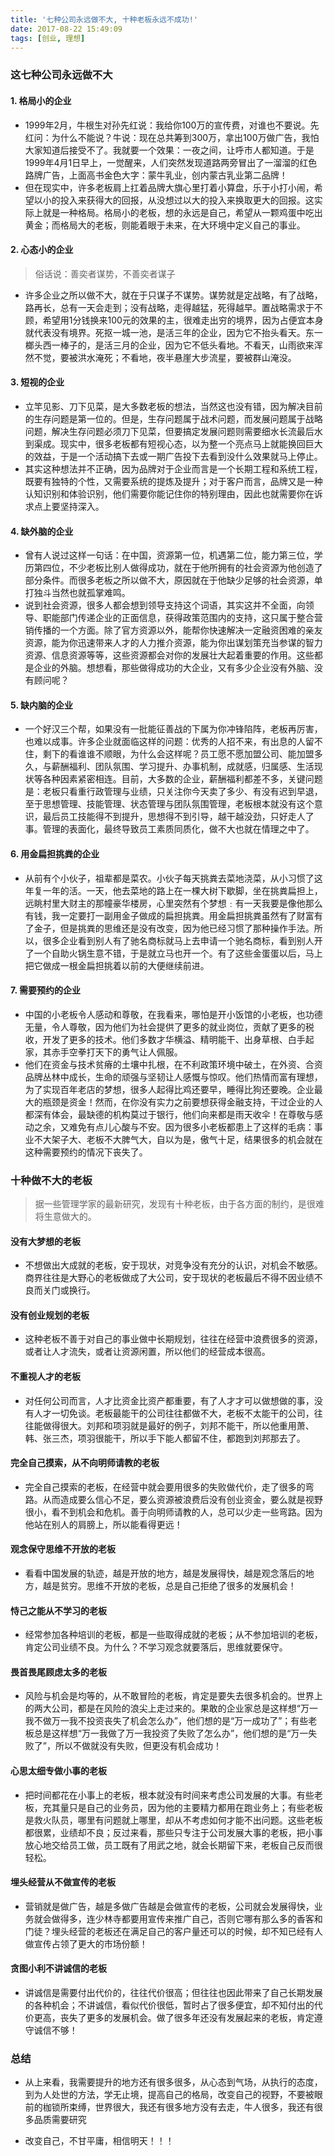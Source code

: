 ```yaml
---
title: '七种公司永远做不大, 十种老板永远不成功!'
date: 2017-08-22 15:49:09
tags: [创业, 理想]
---
```


### 这七种公司永远做不大

#### 1. 格局小的企业
* 1999年2月，牛根生对孙先红说：我给你100万的宣传费，对谁也不要说。先红问：为什么不能说？牛说：现在总共筹到300万，拿出100万做广告，我怕大家知道后接受不了。我就要一个效果：一夜之间，让呼市人都知道。于是1999年4月1日早上，一觉醒来，人们突然发现道路两旁冒出了一溜溜的红色路牌广告，上面高书金色大字：蒙牛乳业，创内蒙古乳业第二品牌！
* 但在现实中，许多老板肩上扛着品牌大旗心里打着小算盘，乐于小打小闹，希望以小的投入来获得大的回报，从没想过以大的投入来换取更大的回报。这实际上就是一种格局。格局小的老板，想的永远是自己，希望从一颗鸡蛋中吃出黄金；而格局大的老板，则能着眼于未来，在大环境中定义自己的事业。

#### 2. 心态小的企业
> 俗话说：善奕者谋势，不善奕者谋子
* 许多企业之所以做不大，就在于只谋子不谋势。谋势就是定战略，有了战略，路再长，总有一天会走到；没有战略，走得越猛，死得越早。置战略需求于不顾，希望用1分钱换来100元的效果的主，很难走出穷的境界，因为占便宜本身就代表没有境界。死抠一城一池，是活三年的企业，因为它不抬头看天。东一榔头西一棒子的，是活三月的企业，因为它不低头看地。不看天，山雨欲来浑然不觉，要被洪水淹死；不看地，夜半悬崖大步流星，要被群山淹没。

#### 3. 短视的企业
* 立竿见影、刀下见菜，是大多数老板的想法，当然这也没有错，因为解决目前的生存问题是第一位的。但是，生存问题属于战术问题，而发展问题属于战略问题，解决生存问题必须刀下见菜，但要搞定发展问题则需要细水长流最后水到渠成。现实中，很多老板都有短视心态，以为整一个亮点马上就能换回巨大的效益，于是一个活动搞下去或一期广告投下去看到没什么效果就马上停止。
* 其实这种想法并不正确，因为品牌对于企业而言是一个长期工程和系统工程，既要有独特的个性，又需要系统的提炼及提升；对于客户而言，品牌又是一种认知识别和体验识别，他们需要你能记住你的特别理由，因此也就需要你在诉求点上要坚持深入。

#### 4. 缺外脑的企业
* 曾有人说过这样一句话：在中国，资源第一位，机遇第二位，能力第三位，学历第四位，不少老板比别人做得成功，就在于他所拥有的社会资源为他创造了部分条件。而很多老板之所以做不大，原因就在于他缺少足够的社会资源，单打独斗当然也就孤掌难鸣。
* 说到社会资源，很多人都会想到领导支持这个词语，其实这并不全面，向领导、职能部门传递企业的正面信息，获得政策范围内的支持，这只属于整合营销传播的一个方面。除了官方资源以外，能帮你快速解决一定融资困难的亲友资源，能为你迅速带来人才的人力推介资源，能为你出谋划策充当参谋的智力资源、信息资源等等，这些资源都会对你的发展壮大起着重要的作用。这些都是企业的外脑。想想看，那些做得成功的大企业，又有多少企业没有外脑、没有顾问呢？

#### 5. 缺内脑的企业
* 一个好汉三个帮，如果没有一批能征善战的下属为你冲锋陷阵，老板再厉害，也难以成事。许多企业就面临这样的问题：优秀的人招不来，有出息的人留不住，剩下的看谁谁不顺眼，为什么会这样呢？员工愿不愿加盟公司、能加盟多久，与薪酬福利、团队氛围、学习提升、办事机制，成就感，归属感、生活现状等各种因素紧密相连。目前，大多数的企业，薪酬福利都差不多，关键问题是：老板只看重行政管理与业绩，只关注你今天卖了多少、有没有迟到早退，至于思想管理、技能管理、状态管理与团队氛围管理，老板根本就没有这个意识，最后员工技能得不到提升，思想得不到引导，越干越没劲，只好走人了事。管理的表面化，最终导致员工素质同质化，做不大也就在情理之中了。

#### 6. 用金扁担挑粪的企业
* 从前有个小伙子，祖辈都是菜农。小伙子每天挑粪去菜地浇菜，从小习惯了这年复一年的活。一天，他去菜地的路上在一棵大树下歇脚，坐在挑粪扁担上，远眺村里大财主的那幢豪华楼房，心里突然有个梦想﹕有一天我要是像他那么有钱，我一定要打一副用金子做成的扁担挑粪。用金扁担挑粪虽然有了财富有了金子，但是挑粪的思维还是没有改变，因为他已经习惯了那种操作手法。所以，很多企业看到别人有了驰名商标就马上去申请一个驰名商标，看到别人开了一个自助火锅生意不错，于是就立马也开一个。有了这些金蛋蛋以后，马上把它做成一根金扁担挑着以前的大便继续前进。

#### 7. 需要预约的企业
* 中国的小老板令人感动和尊敬，在我看来，哪怕是开小饭馆的小老板，也功德无量，令人尊敬，因为他们为社会提供了更多的就业岗位，贡献了更多的税收，开发了更多的技术。他们多数才华横溢、精明能干、出身草根、白手起家，其赤手空拳打天下的勇气让人佩服。
* 他们在资金与技术贫瘠的土壤中扎根，在不利政策环境中破土，在外资、合资品牌丛林中成长，生命的顽强与坚韧让人感慨与惊叹。他们热情而富有理想，为了实现百年老店的梦想，很多人起得比鸡还要早，睡得比狗还要晚。企业最大的瓶颈是资金！然而，在你没有实力之前要想获得金融支持，干过企业的人都深有体会，最缺德的机构莫过于银行，他们向来都是雨天收伞！在尊敬与感动之余，又难免有点儿心酸与不安。因为很多小老板都患上了这样的毛病：事业不大架子大、老板不大脾气大，自以为是，傲气十足，结果很多的机会就在这种需要预约的情况下丧失了。

### 十种做不大的老板
> 据一些管理学家的最新研究，发现有十种老板，由于各方面的制约，是很难将生意做大的。

#### 没有大梦想的老板
* 不想做出大成就的老板，安于现状，对竞争没有充分的认识，对机会不敏感。商界往往是大野心的老板做成了大公司，安于现状的老板最后不得不因业绩不良而关门或换行。

#### 没有创业规划的老板
* 这种老板不善于对自己的事业做中长期规划，往往在经营中浪费很多的资源，或者让人才流失，或者让资源闲置，所以他们的经营成本很高。

#### 不重视人才的老板
* 对任何公司而言，人才比资金比资产都重要，有了人才才可以做想做的事，没有人才一切免谈。老板最能干的公司往往都做不大，老板不太能干的公司，往往能做得很大。刘邦和项羽就是最好的例子，刘邦不能干，所以他重用萧、韩、张三杰，项羽很能干，所以手下能人都留不住，都跑到刘邦那去了。

#### 完全自己摸索，从不向明师请教的老板
* 完全自己摸索的老板，在经营中就会要用很多的失败做代价，走了很多的弯路。从而造成要么信心不足，要么资源被浪费后没有创业资金，要么就是视野很小，看不到机会和危机。善于向明师请教的人，总可以少走一些弯路。因为他站在别人的肩膀上，所以能看得更远！

#### 观念保守思维不开放的老板
* 看看中国发展的轨迹，越是开放的地方，越是发展得快，越是观念落后的地方，越是贫穷。思维不开放的老板，总是自己拒绝了很多的发展机会！

#### 恃己之能从不学习的老板
* 经常参加各种培训的老板，都是一些取得成就的老板；从不参加培训的老板，肯定公司业绩不良。为什么？不学习观念就要落后，思维就要保守。

#### 畏首畏尾顾虑太多的老板
* 风险与机会是均等的，从不敢冒险的老板，肯定是要失去很多机会的。世界上的两大公司，都是在风险的浪尖上走过来的。果敢的企业家总是这样想“万一我不做万一我不投资丧失了机会怎么办”，他们想的是“万一成功了”；有些老板总是这样想“万一我做了万一我投资了失败了怎么办”，他们想的是“万一失败了”，所以不做就没有失败，但更没有机会成功！

#### 心思太细专做小事的老板
* 把时间都花在小事上的老板，根本就没有时间来考虑公司发展的大事。有些老板，充其量只是自己的业务员，因为他的主要精力都用在跑业务上；有些老板是救火队员，哪里有问题就上哪里，却从不考虑如何才能不出问题。这些老板都很累，业绩却不良；反过来看，那些只专注于公司发展大事的老板，把小事放心地交给员工做，员工既有了用武之地，就会长期留下来，老板自己反而很轻松。

#### 埋头经营从不做宣传的老板
* 营销就是做广告，越是多做广告越是会做宣传的老板，公司就会发展得快，业务就会做得多，连少林寺都要用宣传来推广自己，否则它哪有那么多的香客和门徒？埋头经营的老板还在满足自己的客户量还可以的时候，却不知已经有人做宣传占领了更大的市场份额！

#### 贪图小利不讲诚信的老板
* 讲诚信是需要付出代价的，往往代价很高；但往往也因此带来了自己长期发展的各种机会；不讲诚信，看似代价很低，暂时占了很多便宜，却不知付出的代价更高，丧失了更多的发展机会。做了很多年还没有发展起来的老板，肯定遵守诚信不够！

### 总结
* 从上来看，我需要提升的地方还有很多很多，从心态到气场，从执行的态度，到为人处世的方法，学无止境，提高自己的格局，改变自己的视野，不要被眼前的枷锁所束缚，世界很大，我还有很多地方没有去走，牛人很多，我还有很多品质需要研究

* 改变自己，不甘平庸，相信明天！！！
